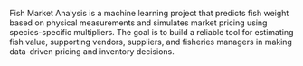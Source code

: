 Fish Market Analysis is a machine learning project that predicts fish weight based on physical measurements and simulates market pricing using species-specific multipliers. The goal is to build a reliable tool for estimating fish value, supporting vendors, suppliers, and fisheries managers in making data-driven pricing and inventory decisions.
